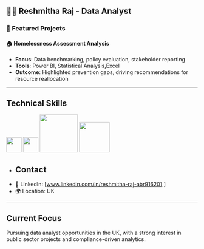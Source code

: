 ## 👩‍💻 Reshmitha Raj - Data Analyst

### 📌 Featured Projects

#### 🏠 Homelessness Assessment Analysis
- **Focus**: Data benchmarking, policy evaluation, stakeholder reporting  
- **Tools**: Power BI, Statistical Analysis,Excel 
- **Outcome**: Highlighted prevention gaps, driving recommendations for resource reallocation

---

## Technical Skills
<p align="left">
  <!-- Power BI -->
  <img src="https://upload.wikimedia.org/wikipedia/commons/c/cf/New_Power_BI_Logo.svg" width="40"/>


  <!-- Python -->
  <img src="https://upload.wikimedia.org/wikipedia/commons/c/c3/Python-logo-notext.svg" width="40"/>


  <!-- Tableau -->
  <img src="https://upload.wikimedia.org/wikipedia/commons/4/4b/Tableau_Logo.png" width="100"/>

  <!-- MySQL -->
  <img src="https://upload.wikimedia.org/wikipedia/en/d/dd/MySQL_logo.svg" width="80"/>
</p>







- ## Contact
- 📌 LinkedIn: [www.linkedin.com/in/reshmitha-raj-abr916201 ]    
- 🌍 Location: UK  

---

## Current Focus
Pursuing data analyst opportunities in the UK, with a strong interest in public sector projects and compliance-driven analytics. 


